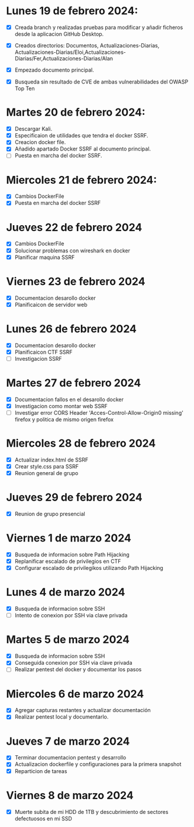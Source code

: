 # Lunes 19 de febrero 2024:

- [X] Creada branch y realizadas pruebas para modificar y añadir ficheros desde la aplicacion GitHub Desktop.
- [X] Creados directorios: Documentos, Actualizaciones-Diarias, Actualizaciones-Diarias/Eloi,Actualizaciones-Diarias/Fer,Actualizaciones-Diarias/Alan
- [X] Empezado documento principal.
- [X] Busqueda sin resultado de CVE de ambas vulnerabilidades del OWASP Top Ten


# Martes 20 de febrero 2024:

- [X] Descargar Kali.
- [X] Especificaion de utilidades que tendra el docker SSRF.
- [X] Creacion docker file.
- [X] Añadido apartado Docker SSRF al documento principal.
- [ ] Puesta en marcha del docker SSRF.

# Miercoles 21 de febrero 2024:
- [X] Cambios DockerFile
- [X] Puesta en marcha del docker SSRF

# Jueves 22 de febrero 2024
- [X] Cambios DockerFile
- [X] Solucionar problemas con wireshark en docker
- [X] Planificar maquina SSRF

# Viernes 23 de febrero 2024
- [X] Documentacion desarollo docker
- [X] Planificaicon de servidor web

# Lunes 26 de febrero 2024
- [X] Documentacion desarollo docker
- [X] Planificaicon CTF SSRF
- [ ] Investigacion SSRF

# Martes 27 de febrero 2024
- [X] Documentacion fallos en el desarollo docker
- [X] Investigacion como montar web SSRF
- [ ] Investigar error CORS Header 'Acces-Control-Allow-Origin0 missing' firefox y politica de mismo origen firefox

# Miercoles 28 de febrero 2024
- [X] Actualizar index.html de SSRF
- [X] Crear style.css para SSRF
- [X] Reunion general de grupo
      
# Jueves 29 de febrero 2024
- [X] Reunion de grupo presencial

# Viernes 1 de marzo 2024
- [X] Busqueda de informacion sobre Path Hijacking
- [X] Replanificar escalado de privilegios en CTF
- [X] Configurar escalado de privilegikos utilizando Path Hijacking

# Lunes 4 de marzo 2024
- [X] Busqueda de informacion sobre SSH
- [ ] Intento de conexion por SSH via clave privada

# Martes 5 de marzo 2024
- [X] Busqueda de informacion sobre SSH
- [X] Conseguida conexion por SSH via clave privada
- [ ] Realizar pentest del docker y documentar los pasos

# Miercoles 6 de marzo 2024
- [X] Agregar capturas restantes y actualizar documentación
- [X] Realizar pentest local y documentarlo.

# Jueves 7 de marzo 2024
- [X] Terminar documentacion pentest y desarrollo
- [X] Actualizacion dockerfile y configuraciones para la primera snapshot
- [X] Reparticion de tareas

# Viernes 8 de marzo 2024
- [X] Muerte subita de mi HDD de 1TB y descubrimiento de sectores defectuosos en mi SSD
